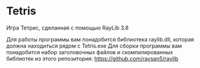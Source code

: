 # Tetris
Игра Тетрис, сделанная с помощью RayLib 3.8

Для работы программы вам понадобится библиотека raylib.dll, которая должна находиться рядом с Tetris.exe
Для сборки программы вам понадобится набор заголовочных файлов и скомпилированных библиотек из этого репозитория:
https://github.com/raysan5/raylib
